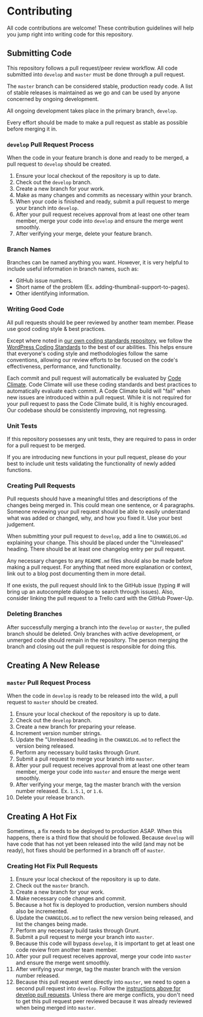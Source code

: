 # Contributing

All code contributions are welcome! These contribution guidelines will help you
 jump right into writing code for this repository.

## Submitting Code

This repository follows a pull request/peer review workflow. All code submitted
 into `develop` and `master` must be done through a pull request.

The `master` branch can be considered stable, production ready code. A list of
 stable releases is maintained as we go and can be used by anyone concerned by
 ongoing development.

All ongoing development takes place in the primary branch, `develop`.

Every effort should be made to make a pull request as stable as possible before
 merging it in.

### `develop` Pull Request Process

When the code in your feature branch is done and ready to be merged, a pull
 request to `develop` should be created.

1. Ensure your local checkout of the repository is up to date.
1. Check out the `develop` branch.
1. Create a new branch for your work.
1. Make as many changes and commits as necessary within your branch.
1. When your code is finished and ready, submit a pull request to merge your
 branch into `develop`.
1. After your pull request receives approval from at least one other team
 member, merge your code into `develop` and ensure the merge went smoothly.
1. After verifying your merge, delete your feature branch.

### Branch Names

Branches can be named anything you want. However, it is very helpful to include
 useful information in branch names, such as:

* GitHub issue numbers.
* Short name of the problem (Ex. adding-thumbnail-support-to-pages).
* Other identifying information.

### Writing Good Code

All pull requests should be peer reviewed by another team member. Please use
 good coding style & best practices.

Except where noted in [our own coding standards repository](https://github.com/bu-ist/coding-standards),
 we follow the [WordPress Coding Standards](https://make.wordpress.org/core/handbook/best-practices/coding-standards/)
 to the best of our abilities. This helps ensure that everyone's coding style
 and methodologies follow the same conventions, allowing our review efforts to
 be focused on the code's effectiveness, performance, and functionality.

Each commit and pull request will automatically be evaluated by [Code Climate](https://codeclimate.com/).
 Code Climate will use these coding standards and best practices to
 automatically evaluate each commit. A Code Climate build will "fail" when new
 issues are introduced within a pull request. While it is not required for your
 pull request to pass the Code Climate build, it is highly encouraged. Our
 codebase should be consistently improving, not regressing.

### Unit Tests

If this repository possesses any unit tests, they are required to pass in order
 for a pull request to be merged.

If you are introducing new functions in your pull request, please do your best
 to include unit tests validating the functionality of newly added functions.

### Creating Pull Requests

Pull requests should have a meaningful titles and descriptions of the changes
 being merged in. This could mean one sentence, or 4 paragraphs. Someone
 reviewing your pull request should be able to easily understand what was added
 or changed, why, and how you fixed it. Use your best judgement.

When submitting your pull request to `develop`, add a line to `CHANGELOG.md`
 explaining your change. This should be placed under the "Unreleased" heading.
 There should be at least one changelog entry per pull request.

Any necessary changes to any `README.md` files should also be made before
 making a pull request. For anything that need more explanation or context,
 link out to a blog post documenting them in more detail.

If one exists, the pull request should link to the GitHub issue (typing # will
 bring up an autocomplete dialogue to search through issues). Also, consider
 linking the pull request to a Trello card with the GitHub Power-Up.

### Deleting Branches

After successfully merging a branch into the `develop` or `master`, the pulled
 branch should be deleted. Only branches with active development, or unmerged
 code should remain in the repository. The person merging the branch and
 closing out the pull request is responsible for doing this.

## Creating A New Release

### `master` Pull Request Process

When the code in `develop` is ready to be released into the wild, a pull
 request to `master` should be created.

1. Ensure your local checkout of the repository is up to date.
1. Check out the `develop` branch.
1. Create a new branch for preparing your release.
1. Increment version number strings.
1. Update the "Unreleased heading in the `CHANGELOG.md` to reflect the version
 being released.
1. Perform any necessary build tasks through Grunt.
1. Submit a pull request to merge your branch into `master`.
1. After your pull request receives approval from at least one other team
 member, merge your code into `master` and ensure the merge went smoothly.
1. After verifying your merge, tag the master branch with the version number
 released. Ex. `1.5.1`, or `1.6`.
1. Delete your release branch.

## Creating A Hot Fix

Sometimes, a fix needs to be deployed to production ASAP. When this happens,
 there is a third flow that should be followed. Because `develop` will have
 code that has not yet been released into the wild (and may not be ready), hot
 fixes should be performed in a branch off of `master`.

### Creating Hot Fix Pull Requests

1. Ensure your local checkout of the repository is up to date.
1. Check out the `master` branch.
1. Create a new branch for your work.
1. Make necessary code changes and commit.
1. Because a hot fix is deployed to production, version numbers should also be
 incremented.
1. Update the `CHANGELOG.md` to reflect the new version being released, and
 list the changes being made.
1. Perform any necessary build tasks through Grunt.
1. Submit a pull request to merge your branch into `master`.
1. Because this code will bypass `develop`, it is important to get at least one
 code review from another team member.
1. After your pull request receives approval, merge your code into `master` and
 ensure the merge went smoothly.
1. After verifying your merge, tag the master branch with the version number
 released.
1. Because this pull request went directly into `master`, we need to open a
 second pull request into `develop`. Follow the [instructions above for develop
 pull requests](#develop-pull-request-process). Unless there are merge
 conflicts, you don't need to get this pull request peer reviewed because it
 was already reviewed when being merged into `master`.
